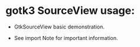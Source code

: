 # gotk3 SourceView usage:

- GtkSourceView basic demonstration.

- See import Note  for important information.
